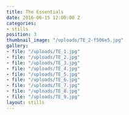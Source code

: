 ```yaml
---
title: The Essentials
date: 2016-06-15 12:00:00 Z
categories:
- stills
position: 3
thumbnail_image: "/uploads/TE_2-f506e5.jpg"
gallery:
- file: "/uploads/TE_1.jpg"
- file: "/uploads/TE_2.jpg"
- file: "/uploads/TE_3.jpg"
- file: "/uploads/TE_4.jpg"
- file: "/uploads/TE_5.jpg"
- file: "/uploads/TE_6.jpg"
- file: "/uploads/TE_7.jpg"
- file: "/uploads/TE_8.jpg"
- file: "/uploads/TE_9.jpg"
layout: stills
---
```


